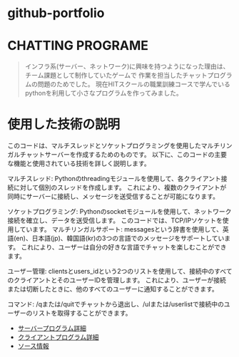 # github-portfolio

# CHATTING PROGRAME
> インフラ系(サーバー、ネットワーク)に興味を持つようになった理由は、チーム課題として制作していたゲームで
> 作業を担当したチャットプログラムの問題のためでした。
> 現在HITスクールの職業訓練コースで学んでいるpythonを利用して小さなプログラムを作ってみました。

# 使用した技術の説明

このコードは、マルチスレッドとソケットプログラミングを使用したマルチリンガルチャットサーバーを作成するためのものです。
以下に、このコードの主要な機能と使用されている技術を詳しく説明します。

マルチスレッド: Pythonのthreadingモジュールを使用して、各クライアント接続に対して個別のスレッドを作成します。
              これにより、複数のクライアントが同時にサーバーに接続し、メッセージを送受信することが可能になります。

ソケットプログラミング: Pythonのsocketモジュールを使用して、ネットワーク接続を確立し、データを送受信します。
                      このコードでは、TCP/IPソケットを使用しています。
マルチリンガルサポート: messagesという辞書を使用して、英語(en)、日本語(jp)、韓国語(kr)の3つの言語でのメッセージをサポートしています。
                      これにより、ユーザーは自分の好きな言語でチャットを楽しむことができます。

ユーザー管理: clientsとusers_idという2つのリストを使用して、接続中のすべてのクライアントとそのユーザーIDを管理します。
            これにより、ユーザーが接続または切断したときに、他のすべてのユーザーに通知することができます。

コマンド: /qまたは/quitでチャットから退出し、/ulまたは/userlistで接続中のユーザーのリストを取得することができます。

- [サーバープログラム詳細](https://github.com/coff2r/github-portfolio/blob/main/ServerExplain.md)
- [クライアントプログラム詳細](https://github.com/coff2r/github-portfolio/blob/main/ClientExplain.md)
- [ソース情報](https://github.com/03kimu/github-portfolio/tree/main/Chatting)

